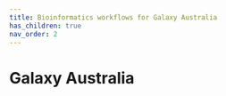 ```yaml
---
title: Bioinformatics workflows for Galaxy Australia
has_children: true
nav_order: 2
---
```


# Galaxy Australia

